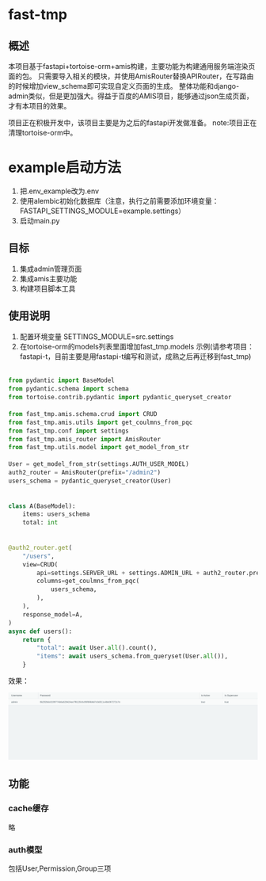 # fast-tmp

## 概述
本项目基于fastapi+tortoise-orm+amis构建，主要功能为构建通用服务端渲染页面的包。
只需要导入相关的模块，并使用AmisRouter替换APIRouter，在写路由的时候增加view_schema即可实现自定义页面的生成。
整体功能和django-admin类似，但是更加强大。得益于百度的AMIS项目，能够通过json生成页面，才有本项目的效果。

项目正在积极开发中，该项目主要是为之后的fastapi开发做准备。
note:项目正在清理tortoise-orm中。

# example启动方法

1. 把.env_example改为.env
2. 使用alembic初始化数据库（注意，执行之前需要添加环境变量：FASTAPI_SETTINGS_MODULE=example.settings）
3. 启动main.py


## 目标

1. 集成admin管理页面
2. 集成amis主要功能
3. 构建项目脚本工具

## 使用说明

1. 配置环境变量 SETTINGS_MODULE=src.settings
2. 在tortoise-orm的models列表里面增加fast_tmp.models
示例(请参考项目：fastapi-t，目前主要是用fastapi-t编写和测试，成熟之后再迁移到fast_tmp)
```python

from pydantic import BaseModel
from pydantic.schema import schema
from tortoise.contrib.pydantic import pydantic_queryset_creator

from fast_tmp.amis.schema.crud import CRUD
from fast_tmp.amis.utils import get_coulmns_from_pqc
from fast_tmp.conf import settings
from fast_tmp.amis_router import AmisRouter
from fast_tmp.utils.model import get_model_from_str

User = get_model_from_str(settings.AUTH_USER_MODEL)
auth2_router = AmisRouter(prefix="/admin2")
users_schema = pydantic_queryset_creator(User)


class A(BaseModel):
    items: users_schema
    total: int


@auth2_router.get(
    "/users",
    view=CRUD(
        api=settings.SERVER_URL + settings.ADMIN_URL + auth2_router.prefix + "/users",
        columns=get_coulmns_from_pqc(
            users_schema,
        ),
    ),
    response_model=A,
)
async def users():
    return {
        "total": await User.all().count(),
        "items": await users_schema.from_queryset(User.all()),
    }
```
效果：

![图片](docs/image/example.png)

## 功能

### cache缓存

略

### auth模型

包括User,Permission,Group三项
